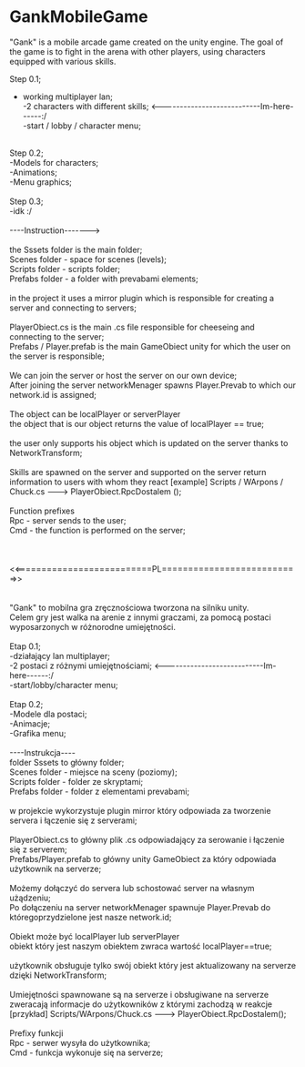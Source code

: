 # GankMobileGame

"Gank" is a mobile arcade game created on the unity engine.
The goal of the game is to fight in the arena with other players, using characters equipped with various skills.

Step 0.1;
- working multiplayer lan; <br>
-2 characters with different skills;    <---------------------------Im-here------:/<br>
-start / lobby / character menu;  <br>
 <br>
Step 0.2;   <br>
-Models for characters; <br>
-Animations; <br>
-Menu graphics; <br>
 <br>
Step 0.3; <br>
-idk :/ <br>
 <br>
----Instruction-------> <br>
 <br>
the Sssets folder is the main folder; <br>
Scenes folder - space for scenes (levels); <br>
Scripts folder - scripts folder; <br>
Prefabs folder - a folder with prevabami elements; <br>
 <br>
in the project it uses a mirror plugin which is responsible for creating a server and connecting to servers; <br>
 <br>
PlayerObiect.cs is the main .cs file responsible for cheeseing and connecting to the server; <br>
Prefabs / Player.prefab is the main GameObiect unity for which the user on the server is responsible; <br>
 <br>
We can join the server or host the server on our own device; <br>
After joining the server networkMenager spawns Player.Prevab to which our network.id is assigned; <br>
 <br>
The object can be localPlayer or serverPlayer <br>
the object that is our object returns the value of localPlayer == true; <br>
 <br>
the user only supports his object which is updated on the server thanks to NetworkTransform; <br>
 <br>
Skills are spawned on the server and supported on the server return information to users with whom they react [example] Scripts / WArpons / Chuck.cs ---> PlayerObiect.RpcDostalem (); <br>
 <br>
Function prefixes <br>
Rpc - server sends to the user; <br>
Cmd - the function is performed on the server; <br>


 <br>
 <br>
 <br>
<<==========================PL==========================>> <br>
 <br>
 <br>
"Gank" to mobilna gra zręcznościowa tworzona na silniku unity. <br>
Celem gry jest walka na arenie z innymi graczami, za pomocą postaci wyposarzonych w różnorodne umiejętności. <br>
 <br>
Etap 0.1; <br>
-działający lan multiplayer;  <br>
-2 postaci z różnymi umiejętnościami; <---------------------------Im-here------:/ <br>
-start/lobby/character menu; <br>
 <br>
Etap 0.2; <br>
-Modele dla postaci; <br>
-Animacje; <br>
-Grafika menu; <br>
 <br>
----Instrukcja---- <br>
folder Sssets to główny folder; <br>
Scenes folder - miejsce na sceny (poziomy); <br>
Scripts folder - folder ze skryptami; <br>
Prefabs folder - folder z elementami prevabami; <br>
 <br>
w projekcie wykorzystuje plugin mirror który odpowiada za tworzenie servera i łączenie się z serverami; <br>
 <br>
PlayerObiect.cs to główny plik .cs odpowiadający za serowanie i łączenie się z serverem; <br>
Prefabs/Player.prefab to główny unity GameObiect za który odpowiada użytkownik na serverze; <br>
 <br>
Możemy dołączyć do servera lub schostować server na własnym użądzeniu;  <br>
Po dołączeniu na server networkMenager spawnuje Player.Prevab do któregoprzydzielone jest nasze network.id; <br>
 <br>
Obiekt może być localPlayer lub serverPlayer <br>
obiekt który jest naszym obiektem zwraca wartość localPlayer==true; <br>
 <br>
użytkownik obsługuje tylko swój obiekt który jest aktualizowany na serverze dzięki NetworkTransform; <br>
 <br>
Umiejętności spawnowane są na serverze i obsługiwane na serverze zweracają informacje do użytkowników z którymi zachodzą w reakcje [przykład] Scripts/WArpons/Chuck.cs  ---> PlayerObiect.RpcDostalem(); <br>
 <br>
Prefixy funkcji <br>
Rpc - serwer wysyła do użytkownika; <br>
Cmd - funkcja wykonuje się na serverze; <br>
